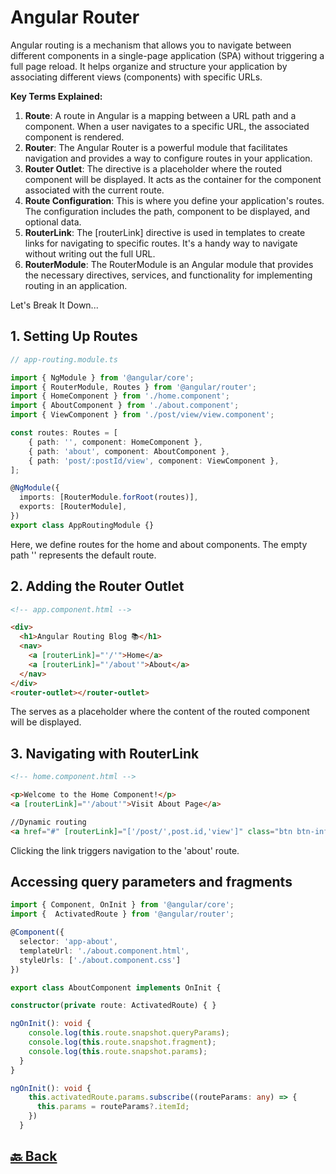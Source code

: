 <h1>Angular Router</h1>

Angular routing is a mechanism that allows you to navigate between different components in a single-page application (SPA) without triggering a full page reload. It helps organize and structure your application by associating different views (components) with specific URLs.

**Key Terms Explained:**

1. **Route**: A route in Angular is a mapping between a URL path and a component. When a user navigates to a specific URL, the associated component is rendered.
2. **Router**: The Angular Router is a powerful module that facilitates navigation and provides a way to configure routes in your application.
3. **Router Outlet**: The <router-outlet> directive is a placeholder where the routed component will be displayed. It acts as the container for the component associated with the current route.
4. **Route Configuration**: This is where you define your application's routes. The configuration includes the path, component to be displayed, and optional data.
5. **RouterLink**: The [routerLink] directive is used in templates to create links for navigating to specific routes. It's a handy way to navigate without writing out the full URL.
6. **RouterModule**: The RouterModule is an Angular module that provides the necessary directives, services, and functionality for implementing routing in an application.

Let's Break It Down...

<h2>1. Setting Up Routes</h2>

```ts
// app-routing.module.ts

import { NgModule } from '@angular/core';
import { RouterModule, Routes } from '@angular/router';
import { HomeComponent } from './home.component';
import { AboutComponent } from './about.component';
import { ViewComponent } from './post/view/view.component';

const routes: Routes = [
    { path: '', component: HomeComponent },
    { path: 'about', component: AboutComponent },
    { path: 'post/:postId/view', component: ViewComponent },
];

@NgModule({
  imports: [RouterModule.forRoot(routes)],
  exports: [RouterModule],
})
export class AppRoutingModule {}
```
Here, we define routes for the home and about components. The empty path '' represents the default route.

<h2>2. Adding the Router Outlet</h2>

```html
<!-- app.component.html -->

<div>
  <h1>Angular Routing Blog 📚</h1>
  <nav>
    <a [routerLink]="'/'">Home</a>
    <a [routerLink]="'/about'">About</a>
  </nav>
</div>
<router-outlet></router-outlet>
```
The <router-outlet> serves as a placeholder where the content of the routed component will be displayed.

<h2>3. Navigating with RouterLink</h2>

```html
<!-- home.component.html -->

<p>Welcome to the Home Component!</p>
<a [routerLink]="'/about'">Visit About Page</a>

//Dynamic routing
<a href="#" [routerLink]="['/post/',post.id,'view']" class="btn btn-info">View</a>
```
Clicking the link triggers navigation to the 'about' route.

<h2>Accessing query parameters and fragments</h2>

```ts
import { Component, OnInit } from '@angular/core';
import {  ActivatedRoute } from '@angular/router';

@Component({
  selector: 'app-about',
  templateUrl: './about.component.html',
  styleUrls: ['./about.component.css']
})

export class AboutComponent implements OnInit {

constructor(private route: ActivatedRoute) { }

ngOnInit(): void {
    console.log(this.route.snapshot.queryParams);
    console.log(this.route.snapshot.fragment);
    console.log(this.route.snapshot.params);
  }
}
```
```ts
ngOnInit(): void {
    this.activatedRoute.params.subscribe((routeParams: any) => {
      this.params = routeParams?.itemId;
    })
  }
```

<h2><a href="https://github.com/sanjay9616/Angular/blob/master/README.md"> 🔙 Back</a></h2>
